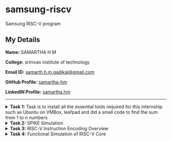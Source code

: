 # samsung-riscv
Samsung RISC-V program

## My Details

**Name:** SAMARTHA H M

**College:** srinivas institute of technology 

**Email ID:** samarth.h.m.gadikal@gmail.com  

**GitHub Profile:** [samartha-hm](https://github.com/samartha-hm) 

**LinkedIN Profile:** [samartha.hm](https://www.linkedin.com/in/samarthahm/)

----------------------------------------------------------------------------------------------------------------

<details>
<summary><b>Task 1:</b> Task is to install all the essential tools required for this internship such as Ubuntu on VMBox, leafpad and did a small code to find the sum from 1 to n numbers</summary>   
<br>

**1. Ubuntu on VMBox, leafpad**

![task 1/installation of VM and leafpad](https://github.com/samartha-hm/samsung-riscv/blob/main/task%201/installation%20of%20VM%20and%20leafpad%20.png)

**2. sum1ton file code**

![task 1/sum1ton file code](https://github.com/samartha-hm/samsung-riscv/blob/main/task%201/sum1ton%20file%20code.png)

**3. running sum1ton c file**

![task 1/running sum1ton c file](https://github.com/samartha-hm/samsung-riscv/blob/main/task%201/running%20sum1ton%20c%20file.png)

**4. operations**

![task 1/doing some operations](https://github.com/samartha-hm/samsung-riscv/blob/main/task%201/doing%20some%20operations.png)
</details>

<details>
<summary><b>Task 2:</b> SPIKE Simulation </summary>  

**1. before debuging**

![task 2/before debuging](https://github.com/samartha-hm/samsung-riscv/blob/e04f2bacbbcc7a6e35dbb42c0919963f19da62b2/task%202/before%20debuging%20.png)

**2. before debuging**

![task 2/debuging](https://github.com/samartha-hm/samsung-riscv/blob/e04f2bacbbcc7a6e35dbb42c0919963f19da62b2/task%202/debugging.png)

</details>

<details>
<summary><b>Task 3:</b> RISC-V Instruction Encoding Overview</summary>   
<br>
  
**Task 3: RISC-V Instruction Encoding Overview**
</details>

<details>
<summary><b>Task 4:</b> Functional Simulation of RISC-V Core</summary>   
<br>
  
**Task 4:  Functional Simulation of RISC-V Core**

![task 4](https://github.com/samartha-hm/samsung-riscv/tree/29439550b43791f939bc8deb1b6d503ade191611/Task%204)
</details>

